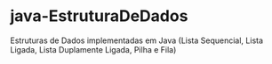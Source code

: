 # java-EstruturaDeDados
Estruturas de Dados implementadas em Java (Lista Sequencial, Lista Ligada, Lista Duplamente Ligada, Pilha e Fila)
